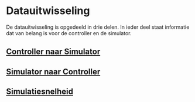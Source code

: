 # Datauitwisseling
De datauitwisseling is opgedeeld in drie delen. In ieder deel staat informatie dat van belang is voor de controller en de simulator.

## [Controller naar Simulator]
## [Simulator naar Controller]
## [Simulatiesnelheid]

[Controller naar Simulator]: <Controller%20naar%20Simulator.md>
[Simulator naar Controller]: <Simulator%20naar%20Controller.md>
[Simulatiesnelheid]: <Simulatiesnelheid.md>

